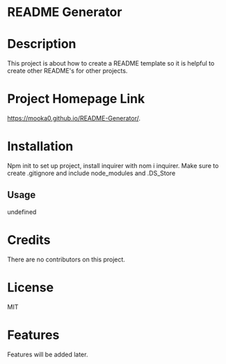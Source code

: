 # README Generator
  # Description
  This project is about how to create a README template so it is helpful to create other README's for other projects.
  # Project Homepage Link
  https://mooka0.github.io/README-Generator/.
  # Installation
  Npm init to set up project, install inquirer with nom i inquirer. Make sure to create .gitignore and include node_modules and .DS_Store
  ## Usage
  undefined
  # Credits
  There are no contributors on this project. 
  # License
  MIT
  # Features 
  Features will be added later.


